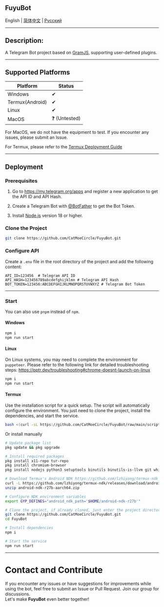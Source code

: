 **FuyuBot**
---

English | [简体中文](./docs/README_zh-CN.md) | [Русский](./docs/README_ru.md)

---

## Description:

A Telegram Bot project based on [GramJS](https://github.com/gram-js/gramjs), supporting user-defined plugins.
***
## Supported Platforms

| Platform | Status |
|----------|--------|
| Windows  | ✔      |
| Termux(Android)   | ✔      |
| Linux    | ✔      |
| MacOS    | ❓ (Untested) |

For MacOS, we do not have the equipment to test. If you encounter any issues, please submit an Issue.

For Termux, please refer to the [Termux Deployment Guide](#termux)

---

## Deployment

### Prerequisites

1. Go to https://my.telegram.org/apps and register a new application to get the API ID and API Hash.

2. Create a Telegram Bot with [@BotFather](https://t.me/BotFather) to get the Bot Token.

3. Install [Node.js](https://nodejs.org/) version 18 or higher.

### Clone the Project

```bash
git clone https://github.com/CatMoeCircle/FuyuBot.git
```

### Configure API

Create a `.env` file in the root directory of the project and add the following content:

```dotenv
API_ID=123456  # Telegram API ID
API_HASH=123456789abcdefghijklmn # Telegram API Hash
BOT_TOKEN=123456:ABCDEFGHIJKLMNOPQRSTUVWXYZ # Telegram Bot Token
```

---

### Start

You can also use `pnpm` instead of `npm`.

#### **Windows**
   ```bash
   npm i
   npm run start
   ```
#### **Linux**
On Linux systems, you may need to complete the environment for `puppeteer`. Please refer to the following link for detailed troubleshooting steps: https://pptr.dev/troubleshooting#chrome-doesnt-launch-on-linux

```bash
npm i
npm run start
```

#### **Termux**
Use the installation script for a quick setup. The script will automatically configure the environment. You just need to clone the project, install the dependencies, and start the service.
```bash
bash <(curl -sL https://github.com/CatMoeCircle/FuyuBot/raw/main/scripts/termux.sh)
```
Or install manually
```bash
# Update package list
pkg update && pkg upgrade

# Install required packages
pkg install x11-repo tur-repo
pkg install chromium-browser
pkg install nodejs python3 setuptools binutils binutils-is-llvm git which

# Download Termux's Android NDK https://github.com/lzhiyong/termux-ndk
curl -L https://github.com/lzhiyong/termux-ndk/releases/download/android-ndk/android-ndk-r27b-aarch64.zip
unzip android-ndk-r27b-aarch64.zip

# Configure NDK environment variables
export GYP_DEFINES="android_ndk_path='$HOME/android-ndk-r27b'"

# Clone the project, if already cloned, just enter the project directory
git clone https://github.com/CatMoeCircle/FuyuBot.git
cd FuyuBot

# Install dependencies
npm i

# Start the service
npm run start
```
---

# Contact and Contribute

If you encounter any issues or have suggestions for improvements while using the bot, feel free to submit an Issue or Pull Request. Join our group for discussions.  
Let's make **FuyuBot** even better together!

